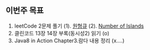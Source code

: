 ## 이번주 목표

1. leetCode 2문제 풀기
    (1). [원형큐](https://jibab.tistory.com/22)
    (2). [Number of Islands](https://jibab.tistory.com/23)
2. 클린코드 13장 14장 부록(동시성2) 읽기 (o)
3. Java8 in Action Chapter3.람다 내용 정리 (x....)
